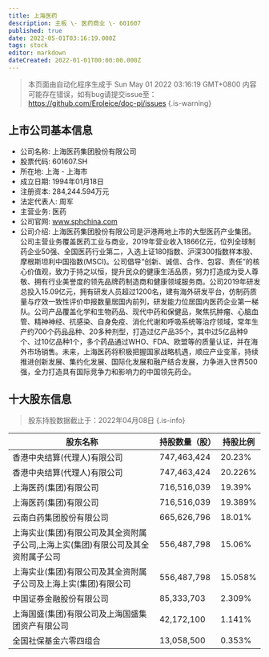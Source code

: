 ```yaml
---
title: 上海医药
description: 主板 \- 医药商业 \- 601607
published: true
date: 2022-05-01T03:16:19.000Z
tags: stock
editor: markdown
dateCreated: 2022-01-01T00:00:00.000Z
---
```


> 本页面由自动化程序生成于 Sun May 01 2022 03:16:19 GMT+0800
> 内容可能存在错误，如有bug请提交issue至：https://github.com/Eroleice/doc-pi/issues
{.is-warning}

## 上市公司基本信息
- 公司名称: 上海医药集团股份有限公司
- 股票代码: 601607.SH
- 所在地: 上海 - 上海市
- 成立日期: 1994年01月18日
- 注册资本: 284,244.594万元
- 法定代表人: 周军
- 主营业务: 医药
- 公司官网: www.sphchina.com
- 公司介绍: 上海医药集团股份有限公司是沪港两地上市的大型医药产业集团。公司主营业务覆盖医药工业与商业，2019年营业收入1866亿元，位列全球制药企业50强、全国医药行业第二，入选上证180指数、沪深300指数样本股、摩根斯坦利中国指数(MSCI)。公司倡导“创新、诚信、合作、包容、责任”的核心价值观，致力于持之以恒，提升民众的健康生活品质，努力打造成为受人尊敬、拥有行业美誉度的领先品牌药制造商和健康领域服务商。公司2019年研发总投入15.09亿元，拥有研发人员超过1200名，建有海外研发平台，仿制药质量与疗效一致性评价申报数量居国内前列，研发能力位居国内医药企业第一梯队。公司产品覆盖化学和生物药品、现代中药和保健品，聚焦抗肿瘤、心脑血管、精神神经、抗感染、自身免疫、消化代谢和呼吸系统等治疗领域，常年生产约700个药品品种、20多种剂型，打造过亿产品35个，其中过5亿品种9个、过10亿品种1个，多个药品通过WHO、FDA、欧盟等的质量认证，并在海外市场销售。未来，上海医药将积极把握国家战略机遇，顺应产业变革，持续推进创新发展、集约化发展、国际化发展和融产结合发展，力争进入世界500强，全力打造具有国际竞争力和影响力的中国领先药企。


## 十大股东信息
> 股东持股数据截止于：2022年04月08日
{.is-info}

| 股东名称 | 持股数量（股） | 持股比例 |
| --- | --- | --- |
| 香港中央结算(代理人)有限公司 | 747,463,424 | 20.23% |
| 香港中央结算(代理人)有限公司 | 747,463,424 | 20.226% |
| 上海医药(集团)有限公司 | 716,516,039 | 19.39% |
| 上海医药(集团)有限公司 | 716,516,039 | 19.389% |
| 云南白药集团股份有限公司 | 665,626,796 | 18.01% |
| 上海实业(集团)有限公司及其全资附属子公司,上海上实(集团)有限公司及其全资附属子公司 | 556,487,798 | 15.06% |
| 上海实业(集团)有限公司及其全资附属子公司及上海上实(集团)有限公司 | 556,487,798 | 15.058% |
| 中国证券金融股份有限公司 | 85,333,703 | 2.309% |
| 上海国盛(集团)有限公司及上海国盛集团资产有限公司 | 42,172,100 | 1.141% |
| 全国社保基金六零四组合 | 13,058,500 | 0.353% |




